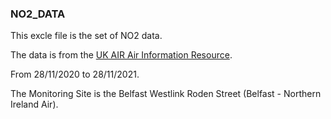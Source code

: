 ### NO2_DATA
This excle file is the set of NO2 data.

The data is from the [UK AIR Air Information Resource](https://uk-air.defra.gov.uk/data/datawarehouse).

From 28/11/2020 to 28/11/2021.

The Monitoring Site is the Belfast Westlink Roden Street (Belfast - Northern Ireland Air).
